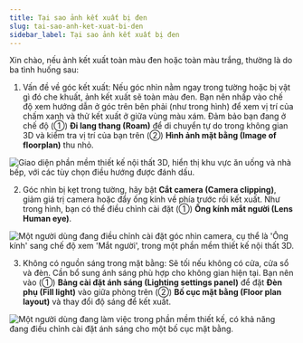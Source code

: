 ```yaml
---
title: Tại sao ảnh kết xuất bị đen
slug: tai-sao-anh-ket-xuat-bi-den
sidebar_label: Tại sao ảnh kết xuất bị đen
---
```


Xin chào, nếu ảnh kết xuất toàn màu đen hoặc toàn màu trắng, thường là do ba tình huống sau:

1. Vấn đề về góc kết xuất: Nếu góc nhìn nằm ngay trong tường hoặc bị vật gì đó che khuất, ảnh kết xuất sẽ toàn màu đen. Bạn nên nhấp vào chế độ xem hướng dẫn ở góc trên bên phải (như trong hình) để xem vị trí của chấm xanh và thử kết xuất ở giữa vùng màu xám. Đảm bảo bạn đang ở chế độ (①) **Đi lang thang (Roam)** để di chuyển tự do trong không gian 3D và kiểm tra vị trí của bạn trên (②) **Hình ảnh mặt bằng (Image of floorplan)** thu nhỏ.

![Giao diện phần mềm thiết kế nội thất 3D, hiển thị khu vực ăn uống và nhà bếp, với các tùy chọn điều hướng được đánh dấu.](https://storage.googleapis.com/jegavn_kb/images/9e06eb89-6d30-472b-8816-60d0c27db398.png)

2. Góc nhìn bị kẹt trong tường, hãy bật **Cắt camera (Camera clipping)**, giảm giá trị camera hoặc đẩy ống kính về phía trước rồi kết xuất. Như trong hình, bạn có thể điều chỉnh cài đặt (①) **Ống kính mắt người (Lens Human eye)**.

![Một người dùng đang điều chỉnh cài đặt góc nhìn camera, cụ thể là 'Ống kính' sang chế độ xem 'Mắt người', trong một phần mềm thiết kế nội thất 3D.](https://storage.googleapis.com/jegavn_kb/images/a21d372b-cf0b-4d56-ab01-78761913b013.png)

3. Không có nguồn sáng trong mặt bằng: Sẽ tối nếu không có cửa, cửa sổ và đèn. Cần bổ sung ánh sáng phù hợp cho không gian hiện tại. Bạn nên vào (①) **Bảng cài đặt ánh sáng (Lighting settings panel)** để đặt **Đèn phụ (Fill light)** vào giữa phòng trên (②) **Bố cục mặt bằng (Floor plan layout)** và thay đổi độ sáng để kết xuất.

![Một người dùng đang làm việc trong phần mềm thiết kế, có khả năng đang điều chỉnh cài đặt ánh sáng cho một bố cục mặt bằng.](https://storage.googleapis.com/jegavn_kb/images/7c02cac8-e0b5-45de-a53f-633e00a5510a.png)